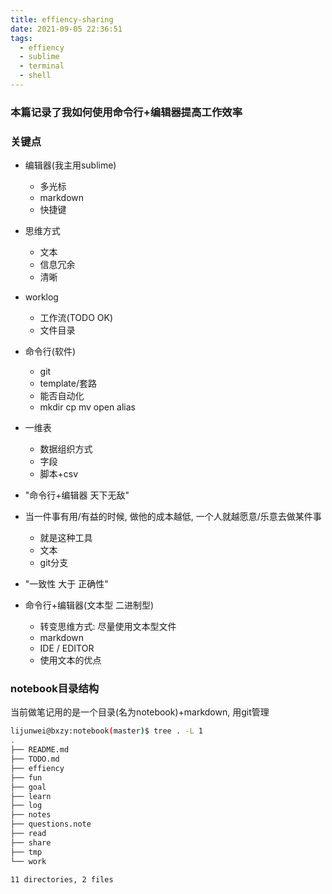 ```yaml
---
title: effiency-sharing
date: 2021-09-05 22:36:51
tags:
  - effiency
  - sublime
  - terminal
  - shell
---
```


### 本篇记录了我如何使用命令行+编辑器提高工作效率

### 关键点

+ 编辑器(我主用sublime)
    + 多光标
    + markdown
    + 快捷键

+ 思维方式
    + 文本
    + 信息冗余
    + 清晰

+ worklog
    + 工作流(TODO OK)
    + 文件目录

+ 命令行(软件)
    + git
    + template/套路
    + 能否自动化
    + mkdir cp mv open alias

+ 一维表
    + 数据组织方式
    + 字段
    + 脚本+csv

+ "命令行+编辑器 天下无敌"

+ 当一件事有用/有益的时候, 做他的成本越低, 一个人就越愿意/乐意去做某件事
    + 就是这种工具
    + 文本
    + git分支

+ "一致性 大于 正确性"

+ 命令行+编辑器(文本型 二进制型)
    + 转变思维方式: 尽量使用文本型文件
    + markdown
    + IDE / EDITOR
    + 使用文本的优点

### notebook目录结构

当前做笔记用的是一个目录(名为notebook)+markdown, 用git管理

```bash
lijunwei@bxzy:notebook(master)$ tree . -L 1
.
├── README.md
├── TODO.md
├── effiency
├── fun
├── goal
├── learn
├── log
├── notes
├── questions.note
├── read
├── share
├── tmp
└── work

11 directories, 2 files
```